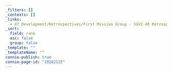 ```yaml
---
_filters: []
_contexts: []
_links:
  - 07 Development/Retrospectives/First Mission Group - SGV2-40 Retrospective.md
_sort:
  field: rank
  asc: false
  group: false
_template: ""
_templateName: ""
connie-publish: true
connie-page-id: "19202115"
---
```


